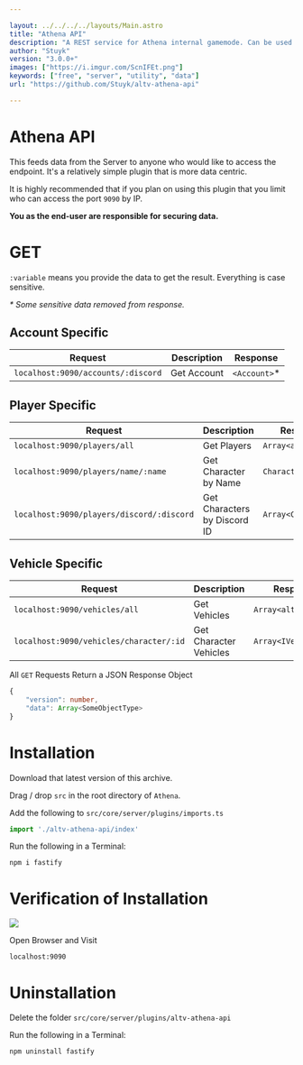 ```yaml
---

layout: ../../../../layouts/Main.astro
title: "Athena API"
description: "A REST service for Athena internal gamemode. Can be used to get various player data."
author: "Stuyk"
version: "3.0.0+"
images: ["https://i.imgur.com/ScnIFEt.png"]
keywords: ["free", "server", "utility", "data"]
url: "https://github.com/Stuyk/altv-athena-api"

---
```


# Athena API

This feeds data from the Server to anyone who would like to access the endpoint. It's a relatively simple plugin that is more data centric.

It is highly recommended that if you plan on using this plugin that you limit who can access the port `9090` by IP.

**You as the end-user are responsible for securing data.**

# GET

`:variable` means you provide the data to get the result. Everything is case sensitive.

_\* Some sensitive data removed from response._ 

## Account Specific

| Request                            | Description | Response     |
| ---------------------------------- | ----------- | ------------ |
| `localhost:9090/accounts/:discord` | Get Account | `<Account>`* |

## Player Specific

| Request                                   | Description                  | Response            |
| ----------------------------------------- | ---------------------------- | ------------------- |
| `localhost:9090/players/all`              | Get Players                  | `Array<alt.Player>` |
| `localhost:9090/players/name/:name`       | Get Character by Name        | `Character`         |
| `localhost:9090/players/discord/:discord` | Get Characters by Discord ID | `Array<Character>`  |

## Vehicle Specific

| Request                                 | Description            | Response             |
| --------------------------------------- | ---------------------- | -------------------- |
| `localhost:9090/vehicles/all`           | Get Vehicles           | `Array<alt.Vehicle>` |
| `localhost:9090/vehicles/character/:id` | Get Character Vehicles | `Array<IVehicle>`    |

All `GET` Requests Return a JSON Response Object

```ts
{
    "version": number,
    "data": Array<SomeObjectType>
}
```

# Installation

Download that latest version of this archive.

Drag / drop `src` in the root directory of `Athena`.

Add the following to `src/core/server/plugins/imports.ts`

```ts
import './altv-athena-api/index'
```

Run the following in a Terminal:

```
npm i fastify
```

# Verification of Installation

![](https://i.imgur.com/Tqa77vQ.png)

Open Browser and Visit

```
localhost:9090
```

# Uninstallation

Delete the folder `src/core/server/plugins/altv-athena-api`

Run the following in a Terminal:

```
npm uninstall fastify
```